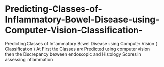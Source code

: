 # Predicting-Classes-of-Inflammatory-Bowel-Disease-using-Computer-Vision-Classification-
Predicting Classes of Inflammatory Bowel Disease using Computer Vision (  Classification )
At First the Classes are Predicted using computer vision then the Discrepancy between endoscopic and Histology Scores in assessing inflammation
